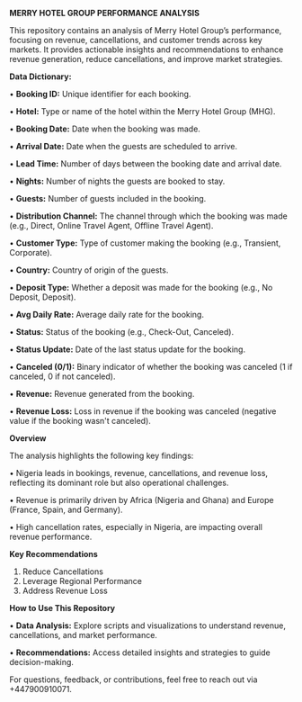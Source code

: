 **MERRY HOTEL GROUP PERFORMANCE ANALYSIS**

This repository contains an analysis of Merry Hotel Group’s performance, focusing on revenue, cancellations, and customer trends across key markets. It provides actionable insights and recommendations to enhance revenue generation, reduce cancellations, and improve market strategies.

**Data Dictionary:**

• **Booking ID:** Unique identifier for each booking. 

• **Hotel:** Type or name of the hotel within the Merry Hotel Group (MHG).

 • **Booking Date:** Date when the booking was made. 
 
• **Arrival Date:** Date when the guests are scheduled to arrive. 

• **Lead Time:** Number of days between the booking date and arrival date.

• **Nights:** Number of nights the guests are booked to stay. 

• **Guests:** Number of guests included in the booking. 

• **Distribution Channel:** The channel through which the booking was made (e.g., Direct, Online Travel Agent, Offline Travel Agent). 

• **Customer Type:** Type of customer making the booking (e.g., Transient, Corporate).

• **Country:** Country of origin of the guests. 

• **Deposit Type:** Whether a deposit was made for the booking (e.g., No Deposit, Deposit). 

• **Avg Daily Rate:** Average daily rate for the booking. 

• **Status:** Status of the booking (e.g., Check-Out, Canceled). 

• **Status Update:** Date of the last status update for the booking. 

• **Canceled (0/1):** Binary indicator of whether the booking was canceled (1 if canceled, 0 if not canceled). 

• **Revenue:** Revenue generated from the booking. 

• **Revenue Loss:** Loss in revenue if the booking was canceled (negative value if the booking wasn't canceled).



**Overview**

The analysis highlights the following key findings:

•	Nigeria leads in bookings, revenue, cancellations, and revenue loss, reflecting its dominant role but also operational challenges.

•	Revenue is primarily driven by Africa (Nigeria and Ghana) and Europe (France, Spain, and Germany).

•	High cancellation rates, especially in Nigeria, are impacting overall revenue performance.


**Key Recommendations**
1.	Reduce Cancellations
2.	Leverage Regional Performance
3.	Address Revenue Loss
 
**How to Use This Repository**

• **Data Analysis:** Explore scripts and visualizations to understand revenue, cancellations, and market performance.

• **Recommendations:** Access detailed insights and strategies to guide decision-making.


For questions, feedback, or contributions, feel free to reach out via +447900910071.
